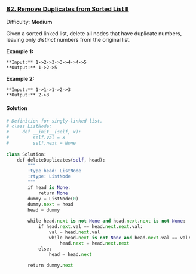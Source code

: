 ### [82\. Remove Duplicates from Sorted List II](https://leetcode.com/problems/remove-duplicates-from-sorted-list-ii/description/)

Difficulty: **Medium**


Given a sorted linked list, delete all nodes that have duplicate numbers, leaving only _distinct_ numbers from the original list.

**Example 1:**

```
**Input:** 1->2->3->3->4->4->5
**Output:** 1->2->5
```

**Example 2:**

```
**Input:** 1->1->1->2->3
**Output:** 2->3
```


#### Solution
```python
# Definition for singly-linked list.
# class ListNode:
#     def __init__(self, x):
#         self.val = x
#         self.next = None
​
class Solution:
    def deleteDuplicates(self, head):
        """
        :type head: ListNode
        :rtype: ListNode
        """
        if head is None:
            return None
        dummy = ListNode(0)
        dummy.next = head
        head = dummy
        
        while head.next is not None and head.next.next is not None:
            if head.next.val == head.next.next.val:
                val = head.next.val
                while head.next is not None and head.next.val == val:
                    head.next = head.next.next
            else:
                head = head.next
                
        return dummy.next
```